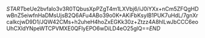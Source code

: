 $START$beUe2bvfaIo3v3R0TQbusXpPZgT4m1LXVbj6/iJ0iYXx+nCm5ZFQgHDwBnZ5eiwfnHaDMsUjsB2Q6AFu4ABo39o0K+AKiFbKsyIB1PUK7uHdL/7gnXrcaIkcjwD9D1/JQW42CMs+h2uheH4hoZxEGKk30z+Ztzz4A8hlLwJbCCC6eoUhCXldYNpeWTCPVMXE0QFlyEPO6wDiLD4eO25glQ==$END$